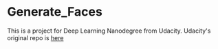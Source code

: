 # Generate_Faces
This is a project for Deep Learning Nanodegree from Udacity.
Udacity's original repo is [here](https://github.com/udacity/deep-learning-v2-pytorch/tree/master/project-face-generation)
